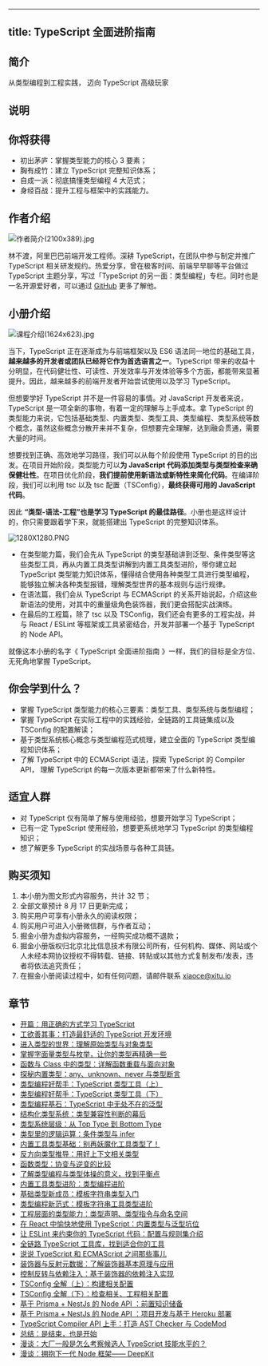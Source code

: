 
---
title: TypeScript 全面进阶指南
---

## 简介
从类型编程到工程实践， 迈向 TypeScript 高级玩家

## 说明
## 你将获得

- 初出茅庐：掌握类型能力的核心 3 要素；
- 胸有成竹：建立 TypeScript 完整知识体系；
- 自成一派：彻底搞懂类型编程 4 大范式；
- 身经百战：提升工程与框架中的实践能力。

## 作者介绍

![作者简介(2100x389).jpg](https://p9-juejin.byteimg.com/tos-cn-i-k3u1fbpfcp/12d1fca0b12a4be38bec6e638580beb5~tplv-k3u1fbpfcp-watermark.image?)

林不渡，阿里巴巴前端开发工程师。深耕 TypeScript，在团队中参与制定并推广 TypeScript 相关研发规约。热爱分享，曾在极客时间、前端早早聊等平台做过 TypeScript 主题分享，写过「TypeScript 的另一面：类型编程」专栏。同时也是一名开源爱好者，可以通过 [GitHub](https://github.com/linbudu599) 更多了解他。

## 小册介绍

![课程介绍(1624x623).jpg](https://p1-juejin.byteimg.com/tos-cn-i-k3u1fbpfcp/68c96abe47d8445fa77faf657af66d40~tplv-k3u1fbpfcp-watermark.image?)

当下，TypeScript 正在逐渐成为与前端框架以及 ES6 语法同一地位的基础工具，**越来越多的开发者或团队已经将它作为首选语言之一**。TypeScript 带来的收益十分明显，在代码健壮性、可读性、开发效率与开发体验等多个方面，都能带来显著提升。因此，越来越多的前端开发者开始尝试使用以及学习 TypeScript。

但想要学好 TypeScript 并不是一件容易的事情。对 JavaScript 开发者来说，TypeScript 是一项全新的事物，有着一定的理解与上手成本。拿 TypeScript 的类型能力来说，它包括基础类型、内置类型、类型工具、类型编程、类型系统等数个概念，虽然这些概念分散开来并不复杂，但想要完全理解，达到融会贯通，需要大量的时间。

想要找到正确、高效地学习路径，我们可以从每个阶段使用 TypeScript 的目的出发。在项目开始阶段，类型能力可以**为 JavaScript 代码添加类型与类型检查来确保健壮性**。在项目优化阶段，**我们提前使用新语法或新特性来简化代码**。在编译阶段，我们可以利用 tsc 以及 tsc 配置（TSConfig），**最终获得可用的 JavaScript 代码**。

因此 **“类型-语法-工程”也是学习 TypeScript 的最佳路径**。小册也是这样设计的，你只需要跟着学下来，就能搭建出 TypeScript 的完整知识体系。

![1280X1280.PNG](https://p3-juejin.byteimg.com/tos-cn-i-k3u1fbpfcp/5a9cf15f1a4c4dafbc195c03cb16d1d3~tplv-k3u1fbpfcp-watermark.image?)

- 在类型能力篇，我们会先从 TypeScript 的类型基础讲到泛型、条件类型等这些类型工具，再从内置工具类型讲解到内置工具类型进阶，带你建立起 TypeScript 类型能力知识体系，懂得结合使用各种类型工具进行类型编程，能够独立解决各种类型报错，理解类型世界的基本规则与运行规律。
- 在语法篇，我们会从 TypeScript 与 ECMAScript 的关系开始说起，介绍这些新语法的使用，对其中的重量级角色装饰器，我们更会搭配实战演练。
- 在最后的工程篇，除了 tsc 以及 TSConfig，我们还会有更多的工程实战，并与 React / ESLint 等框架或工具紧密结合，开发并部署一个基于 TypeScript 的 Node API。

就像这本小册的名字《 TypeScript 全面进阶指南 》一样，我们的目标是全方位、无死角地掌握 TypeScript。

## 你会学到什么？

- 掌握 TypeScript 类型能力的核心三要素：类型工具、类型系统与类型编程；
- 掌握 TypeScript 在实际工程中的实践经验，全链路的工具链集成以及 TSConfig 的配置解读；
- 基于类型系统核心概念与类型编程范式梳理，建立全面的 TypeScript 类型编程知识体系；
- 了解 TypeScript 中的 ECMAScript 语法，探索 TypeScript 的 Compiler API， 理解 TypeScript 的每一次版本更新都带来了什么新特性。

## 适宜人群

- 对 TypeScript 仅有简单了解与使用经验，想要开始学习 TypeScript；
- 已有一定 TypeScript 使用经验，想要更系统地学习 TypeScript 的类型编程知识；
- 想了解更多 TypeScript 的实战场景与各种工具链。

## 购买须知

1.  本小册为图文形式内容服务，共计 32 节；
2.  全部文章预计 8 月 17 日更新完成；
3.  购买用户可享有小册永久的阅读权限；
4.  购买用户可进入小册微信群，与作者互动；
5.  掘金小册为虚拟内容服务，一经购买成功概不退款；
6.  掘金小册版权归北京北比信息技术有限公司所有，任何机构、媒体、网站或个人未经本网协议授权不得转载、链接、转贴或以其他方式复制发布/发表，违者将依法追究责任；
7.  在掘金小册阅读过程中，如有任何问题，请邮件联系 <xiaoce@xitu.io>

## 章节
- [开篇：用正确的方式学习 TypeScript](<./开篇：用正确的方式学习 TypeScript.md>)
- [工欲善其事：打造最舒适的 TypeScript 开发环境](<./工欲善其事：打造最舒适的 TypeScript 开发环境.md>)
- [进入类型的世界：理解原始类型与对象类型](./进入类型的世界：理解原始类型与对象类型.md)
- [掌握字面量类型与枚举，让你的类型再精确一些](./掌握字面量类型与枚举，让你的类型再精确一些.md)
- [函数与 Class 中的类型：详解函数重载与面向对象](<./函数与 Class 中的类型：详解函数重载与面向对象.md>)
- [探秘内置类型：any、unknown、never 与类型断言](<./探秘内置类型：any、unknown、never 与类型断言.md>)
- [类型编程好帮手：TypeScript 类型工具（上）](<./类型编程好帮手：TypeScript 类型工具（上）.md>)
- [类型编程好帮手：TypeScript 类型工具（下）](<./类型编程好帮手：TypeScript 类型工具（下）.md>)
- [类型编程基石：TypeScript 中无处不在的泛型](<./类型编程基石：TypeScript 中无处不在的泛型.md>)
- [结构化类型系统：类型兼容性判断的幕后](./结构化类型系统：类型兼容性判断的幕后.md)
- [类型系统层级：从 Top Type 到 Bottom Type](<./类型系统层级：从 Top Type 到 Bottom Type.md>)
- [类型里的逻辑运算：条件类型与 infer](<./类型里的逻辑运算：条件类型与 infer.md>)
- [内置工具类型基础：别再妖魔化工具类型了！](./内置工具类型基础：别再妖魔化工具类型了！.md)
- [反方向类型推导：用好上下文相关类型](./反方向类型推导：用好上下文相关类型.md)
- [函数类型：协变与逆变的比较](./函数类型：协变与逆变的比较.md)
- [了解类型编程与类型体操的意义，找到平衡点](./了解类型编程与类型体操的意义，找到平衡点.md)
- [内置工具类型进阶：类型编程进阶](./内置工具类型进阶：类型编程进阶.md)
- [基础类型新成员：模板字符串类型入门](./基础类型新成员：模板字符串类型入门.md)
- [类型编程新范式：模板字符串工具类型进阶](./类型编程新范式：模板字符串工具类型进阶.md)
- [工程层面的类型能力：类型声明、类型指令与命名空间](./工程层面的类型能力：类型声明、类型指令与命名空间.md)
- [在 React 中愉快地使用 TypeScript：内置类型与泛型坑位](<./在 React 中愉快地使用 TypeScript：内置类型与泛型坑位.md>)
- [让 ESLint 来约束你的 TypeScript 代码：配置与规则集介绍](<./让 ESLint 来约束你的 TypeScript 代码：配置与规则集介绍.md>)
- [全链路 TypeScript 工具库，找到适合你的工具](<./全链路 TypeScript 工具库，找到适合你的工具.md>)
- [说说 TypeScript 和 ECMAScript 之间那些事儿](<./说说 TypeScript 和 ECMAScript 之间那些事儿.md>)
- [装饰器与反射元数据：了解装饰器基本原理与应用](./装饰器与反射元数据：了解装饰器基本原理与应用.md)
- [控制反转与依赖注入：基于装饰器的依赖注入实现](./控制反转与依赖注入：基于装饰器的依赖注入实现.md)
- [TSConfig 全解（上）：构建相关配置](<./TSConfig 全解（上）：构建相关配置.md>)
- [TSConfig 全解（下）：检查相关、工程相关配置](<./TSConfig 全解（下）：检查相关、工程相关配置.md>)
- [基于 Prisma + NestJs 的 Node API ：前置知识储备](<./基于 Prisma + NestJs 的 Node API ：前置知识储备.md>)
- [基于 Prisma + NestJs 的 Node API ：项目开发与基于 Heroku 部署](<./基于 Prisma + NestJs 的 Node API ：项目开发与基于 Heroku 部署.md>)
- [TypeScript Compiler API 上手：打造 AST Checker 与 CodeMod](<./TypeScript Compiler API 上手：打造 AST Checker 与 CodeMod.md>)
- [总结：是结束，也是开始](./总结：是结束，也是开始.md)
- [漫谈：大厂一般是怎么考察候选人 TypeScript 技能水平的？](<./漫谈：大厂一般是怎么考察候选人 TypeScript 技能水平的？.md>)
- [漫谈：拥抱下一代 Node 框架—— DeepKit](<./漫谈：拥抱下一代 Node 框架—— DeepKit.md>)

    